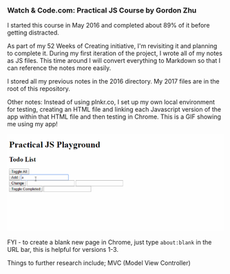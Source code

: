 ### Watch & Code.com: Practical JS Course by Gordon Zhu

I started this course in May 2016 and completed about 89% of it before getting distracted.

As part of my 52 Weeks of Creating initiative, I'm revisiting it and planning to complete it. During my first iteration of the project, I wrote all of my notes as JS files. This time around I will convert everything to Markdown so that I can reference the notes more easily.

I stored all my previous notes in the 2016 directory. My 2017 files are in the root of this repository.

Other notes:
Instead of using plnkr.co, I set up my own local environment for testing, creating an HTML file and linking each Javascript version of the app within that HTML file and then testing in Chrome. This is a GIF showing me using my app!


![gif of practicalJS app](sgdi-practicalJS.gif)

FYI - to create a blank new page in Chrome, just type `about:blank` in the URL bar, this is helpful for versions 1-3.

Things to further research include; MVC (Model View Controller)
